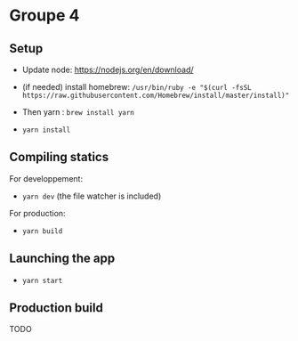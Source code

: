 # Groupe 4

## Setup

- Update node: https://nodejs.org/en/download/

- (if needed) install homebrew: ``` /usr/bin/ruby -e "$(curl -fsSL https://raw.githubusercontent.com/Homebrew/install/master/install)" ```

- Then yarn : ``` brew install yarn ```

- ``` yarn install ```

## Compiling statics

For developpement: 
- ``` yarn dev ``` (the file watcher is included)

For production: 
-  ``` yarn build ```

## Launching the app

- ``` yarn start ```

## Production build

TODO